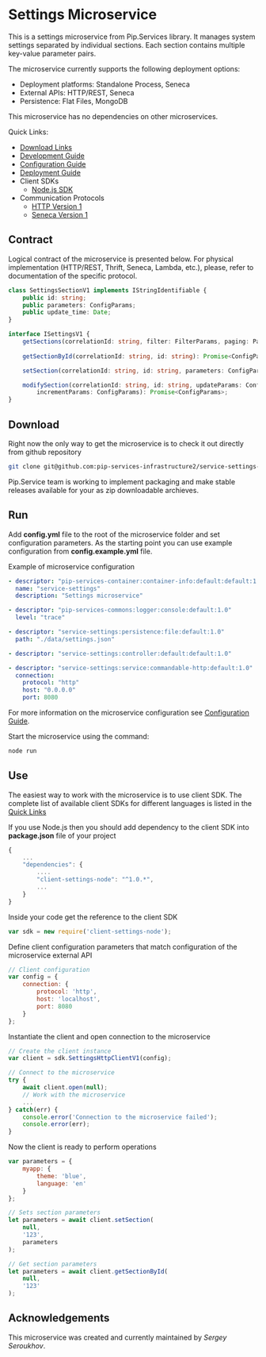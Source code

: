 # Settings Microservice

This is a settings microservice from Pip.Services library. 
It manages system settings separated by individual sections.
Each section contains multiple key-value parameter pairs. 

The microservice currently supports the following deployment options:
* Deployment platforms: Standalone Process, Seneca
* External APIs: HTTP/REST, Seneca
* Persistence: Flat Files, MongoDB

This microservice has no dependencies on other microservices.

<a name="links"></a> Quick Links:

* [Download Links](doc/Downloads.md)
* [Development Guide](doc/Development.md)
* [Configuration Guide](doc/Configuration.md)
* [Deployment Guide](doc/Deployment.md)
* Client SDKs
  - [Node.js SDK](https://github.com/pip-services-infrastructure2/client-settings-node)
* Communication Protocols
  - [HTTP Version 1](doc/HttpProtocolV1.md)
  - [Seneca Version 1](doc/SenecaProtocolV1.md)

## Contract

Logical contract of the microservice is presented below. For physical implementation (HTTP/REST, Thrift, Seneca, Lambda, etc.),
please, refer to documentation of the specific protocol.

```typescript
class SettingsSectionV1 implements IStringIdentifiable {
    public id: string;
    public parameters: ConfigParams;
    public update_time: Date;
}

interface ISettingsV1 {
    getSections(correlationId: string, filter: FilterParams, paging: PagingParams): Promise<DataPage<SettingsSectionV1>>;
    
    getSectionById(correlationId: string, id: string): Promise<ConfigParams>;

    setSection(correlationId: string, id: string, parameters: ConfigParams): Promise<ConfigParams>;

    modifySection(correlationId: string, id: string, updateParams: ConfigParams, 
        incrementParams: ConfigParams): Promise<ConfigParams>;
}
```

## Download

Right now the only way to get the microservice is to check it out directly from github repository
```bash
git clone git@github.com:pip-services-infrastructure2/service-settings-node.git
```

Pip.Service team is working to implement packaging and make stable releases available for your 
as zip downloadable archieves.

## Run

Add **config.yml** file to the root of the microservice folder and set configuration parameters.
As the starting point you can use example configuration from **config.example.yml** file. 

Example of microservice configuration
```yaml
- descriptor: "pip-services-container:container-info:default:default:1.0"
  name: "service-settings"
  description: "Settings microservice"

- descriptor: "pip-services-commons:logger:console:default:1.0"
  level: "trace"

- descriptor: "service-settings:persistence:file:default:1.0"
  path: "./data/settings.json"

- descriptor: "service-settings:controller:default:default:1.0"

- descriptor: "service-settings:service:commandable-http:default:1.0"
  connection:
    protocol: "http"
    host: "0.0.0.0"
    port: 8080
```
 
For more information on the microservice configuration see [Configuration Guide](Configuration.md).

Start the microservice using the command:
```bash
node run
```

## Use

The easiest way to work with the microservice is to use client SDK. 
The complete list of available client SDKs for different languages is listed in the [Quick Links](#links)

If you use Node.js then you should add dependency to the client SDK into **package.json** file of your project
```javascript
{
    ...
    "dependencies": {
        ....
        "client-settings-node": "^1.0.*",
        ...
    }
}
```

Inside your code get the reference to the client SDK
```javascript
var sdk = new require('client-settings-node');
```

Define client configuration parameters that match configuration of the microservice external API
```javascript
// Client configuration
var config = {
    connection: {
        protocol: 'http',
        host: 'localhost', 
        port: 8080
    }
};
```

Instantiate the client and open connection to the microservice
```javascript
// Create the client instance
var client = sdk.SettingsHttpClientV1(config);

// Connect to the microservice
try {
    await client.open(null);
    // Work with the microservice
    ...
} catch(err) {
    console.error('Connection to the microservice failed');
    console.error(err);
}
```

Now the client is ready to perform operations
```javascript
var parameters = {
    myapp: {
        theme: 'blue',
        language: 'en'
    }
};

// Sets section parameters
let parameters = await client.setSection(
    null,
    '123',
    parameters
);
```

```javascript
// Get section parameters
let parameters = await client.getSectionById(
    null,
    '123'
);
```    

## Acknowledgements

This microservice was created and currently maintained by *Sergey Seroukhov*.

